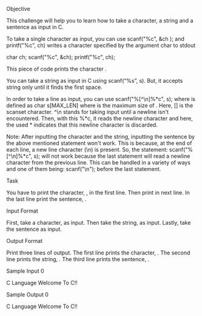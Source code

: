 Objective

This challenge will help you to learn how to take a character, a string and a sentence as input in C.

To take a single character as input, you can use scanf("%c", &ch ); and printf("%c", ch) writes a character specified by the argument char to stdout

char ch;
scanf("%c", &ch);
printf("%c", ch);

This piece of code prints the character .

You can take a string as input in C using scanf(“%s”, s). But, it accepts string only until it finds the first space.

In order to take a line as input, you can use scanf("%[^\n]%*c", s); where is defined as char s[MAX_LEN] where is the maximum size of . Here, [] is the scanset character. ^\n stands for taking input until a newline isn't encountered. Then, with this %*c, it reads the newline character and here, the used * indicates that this newline character is discarded.

Note: After inputting the character and the string, inputting the sentence by the above mentioned statement won't work. This is because, at the end of each line, a new line character (\n) is present. So, the statement: scanf("%[^\n]%*c", s); will not work because the last statement will read a newline character from the previous line. This can be handled in a variety of ways and one of them being: scanf("\n"); before the last statement.

Task

You have to print the character, , in the first line. Then print in next line. In the last line print the sentence, .

Input Format

First, take a character, as input.
Then take the string, as input.
Lastly, take the sentence as input.

Output Format

Print three lines of output. The first line prints the character, .
The second line prints the string, .
The third line prints the sentence, .

Sample Input 0

C
Language
Welcome To C!!

Sample Output 0

C
Language
Welcome To C!!


